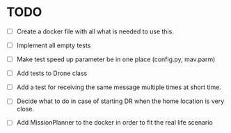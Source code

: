 # TODO
- [ ] Create a docker file with all what is needed to use this.
- [ ] Implement all empty tests
- [ ] Make test speed up parameter be in one place (config.py, mav.parm)
- [ ] Add tests to Drone class
- [ ] Add a test for receiving the same message multiple times at short time.
- [ ] Decide what to do in case of starting DR when the home location is very close.
- [ ] Add MissionPlanner to the docker in order to fit the real life scenario


